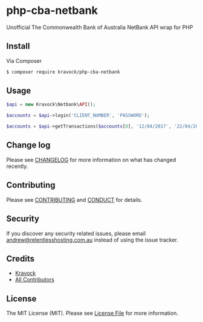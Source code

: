 # php-cba-netbank

Unofficial The Commonwealth Bank of Australia NetBank API wrap for PHP

## Install

Via Composer

``` bash
$ composer require kravock/php-cba-netbank
```

## Usage

``` php
$api = new Kravock\Netbank\API();

$accounts = $api->login('CLIENT_NUMBER', 'PASSWORD');

$accounts = $api->getTransactions($accounts[0], '12/04/2017', '22/04/2017');
```

## Change log

Please see [CHANGELOG](CHANGELOG.md) for more information on what has changed recently.

## Contributing

Please see [CONTRIBUTING](CONTRIBUTING.md) and [CONDUCT](CONDUCT.md) for details.

## Security

If you discover any security related issues, please email andrew@relentlesshosting.com.au instead of using the issue tracker.

## Credits

- [Kravock][link-author]
- [All Contributors][link-contributors]

## License

The MIT License (MIT). Please see [License File](LICENSE.md) for more information.

[ico-version]: https://img.shields.io/packagist/v/kravock/php-cba-netbank.svg?style=flat-square
[ico-license]: https://img.shields.io/badge/license-MIT-brightgreen.svg?style=flat-square
[ico-travis]: https://img.shields.io/travis/kravock/php-cba-netbank/master.svg?style=flat-square
[ico-scrutinizer]: https://img.shields.io/scrutinizer/coverage/g/kravock/php-cba-netbank.svg?style=flat-square
[ico-code-quality]: https://img.shields.io/scrutinizer/g/kravock/php-cba-netbank.svg?style=flat-square
[ico-downloads]: https://img.shields.io/packagist/dt/kravock/php-cba-netbank.svg?style=flat-square

[link-packagist]: https://packagist.org/packages/kravock/php-cba-netbank
[link-travis]: https://travis-ci.org/kravock/php-cba-netbank
[link-scrutinizer]: https://scrutinizer-ci.com/g/kravock/php-cba-netbank/code-structure
[link-code-quality]: https://scrutinizer-ci.com/g/kravock/php-cba-netbank
[link-downloads]: https://packagist.org/packages/kravock/php-cba-netbank
[link-author]: https://github.com/kravock
[link-contributors]: ../../contributors
